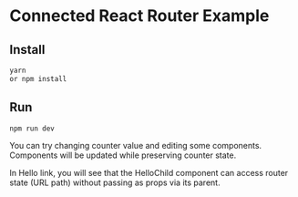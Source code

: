 # Connected React Router Example

## Install
```bash
yarn
or npm install
```

## Run
```bash
npm run dev
```

You can try changing counter value and editing some components. Components will be updated while preserving counter state.

In Hello link, you will see that the HelloChild component can access router state (URL path) without passing as props via its parent.
